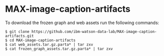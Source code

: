 # MAX-image-caption-artifacts

To download the frozen graph and web assets run the following commands:

```
$ git clone https://github.com/ibm-watson-data-lab/MAX-image-caption-artifacts.git
$ cd MAX-image-caption-artifacts
$ cat web_assets.tar.gz.parta* | tar zxv
$ cat frozen_graph_assets.tar.gz.parta* | tar zxv
```
